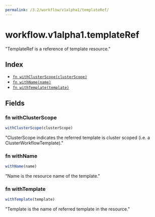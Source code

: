 ```yaml
---
permalink: /3.2/workflow/v1alpha1/templateRef/
---
```


# workflow.v1alpha1.templateRef

"TemplateRef is a reference of template resource."

## Index

* [`fn withClusterScope(clusterScope)`](#fn-withclusterscope)
* [`fn withName(name)`](#fn-withname)
* [`fn withTemplate(template)`](#fn-withtemplate)

## Fields

### fn withClusterScope

```ts
withClusterScope(clusterScope)
```

"ClusterScope indicates the referred template is cluster scoped (i.e. a ClusterWorkflowTemplate)."

### fn withName

```ts
withName(name)
```

"Name is the resource name of the template."

### fn withTemplate

```ts
withTemplate(template)
```

"Template is the name of referred template in the resource."